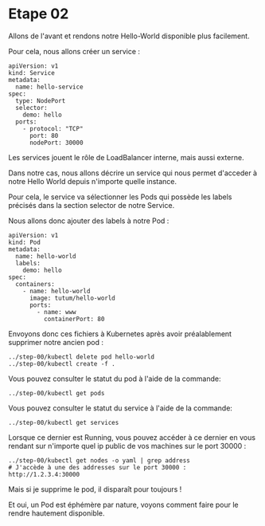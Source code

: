 # Etape 02

Allons de l'avant et rendons notre Hello-World disponible plus facilement.

Pour cela, nous allons créer un service :

```
apiVersion: v1
kind: Service
metadata:
  name: hello-service
spec:
  type: NodePort
  selector:
    demo: hello
  ports:
    - protocol: "TCP"
      port: 80
      nodePort: 30000
```


Les services jouent le rôle de LoadBalancer interne, mais aussi externe.

Dans notre cas, nous allons décrire un service qui nous permet d'acceder à notre Hello World depuis n'importe quelle instance.

Pour cela, le service va sélectionner les Pods qui possède les labels précisés dans la section selector de notre Service.

Nous allons donc ajouter des labels à notre Pod :

```
apiVersion: v1
kind: Pod
metadata:
  name: hello-world
  labels:
    demo: hello
spec:
  containers:
    - name: hello-world
      image: tutum/hello-world
      ports:
        - name: www
          containerPort: 80
```

Envoyons donc ces fichiers à Kubernetes après avoir préalablement supprimer notre ancien pod :

```
../step-00/kubectl delete pod hello-world
../step-00/kubectl create -f .
```

Vous pouvez consulter le statut du pod à l'aide de la commande:

```
../step-00/kubectl get pods
```

Vous pouvez consulter le statut du service à l'aide de la commande:

```
../step-00/kubectl get services
```

Lorsque ce dernier est Running, vous pouvez accéder à ce dernier en vous rendant sur n'importe quel ip public de vos machines sur le port 30000 :

```
../step-00/kubectl get nodes -o yaml | grep address
# J'accède à une des addresses sur le port 30000 : http://1.2.3.4:30000
```

Mais si je supprime le pod, il disparaît pour toujours !

Et oui, un Pod est éphémère par nature, voyons comment faire pour le rendre hautement disponible.

